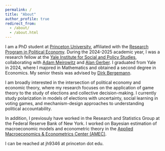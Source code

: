 ```yaml
---
permalink: /
title: "About"
author_profile: true
redirect_from: 
  - /about/
  - /about.html
---
```


I am a PhD student at [Princeton University](https://www.princeton.edu/), affiliated with the [Research Program in Political Economy](https://rppe.princeton.edu/). During the 2024-2025 academic year, I was a research fellow at the [Yale Institute for Social and Policy Studies](https://isps.yale.edu/), collaborating with [Adam Meirowitz](https://isps.yale.edu/team/adam-meirowitz) and [Alan Gerber](https://politicalscience.yale.edu/people/alan-gerber). I graduated from Yale in 2024, where I majored in Mathematics and obtained a second degree in Economics. My senior thesis was advised by [Dirk Bergemann](https://economics.yale.edu/people/dirk-bergemann).

I am broadly interested in the intersection of political economy and economic theory, where my research focuses on the application of game theory to the study of elections and collective decision-making. I currently study polarization in models of elections with uncertainty, social learning in voting games, and mechanism-design approaches to understanding political accountability. 

In addition, I previosuly have worked in the Research and Statistics Group at the Federal Reserve Bank of New York. I worked on Bayesian estimation of macroeconomic models and econometric theory in the [Applied Macroeconomics & Econometrics Center (AMEC)](https://www.newyorkfed.org/research/amec).

I can be reached at jh9346 at princeton dot edu. 
